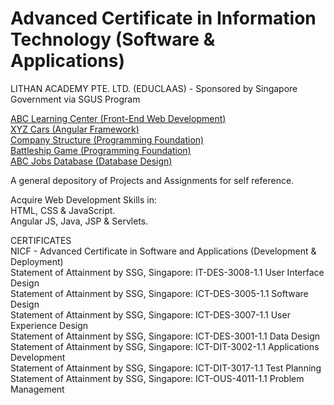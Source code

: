# Advanced Certificate in Information Technology (Software & Applications)<br>
LITHAN ACADEMY PTE. LTD. (EDUCLAAS) - Sponsored by Singapore Government via SGUS Program

<a href="https://github.com/Joshua-Ho-Gwok-Hin/Adv-Cert-Web-Dev/tree/main/abc-learning-center">ABC Learning Center (Front-End Web Development)</a><br>
<a href="https://github.com/Joshua-Ho-Gwok-Hin/Adv-Cert-Web-Dev/tree/main/car-details">XYZ Cars (Angular Framework)</a><br>
<a href="https://github.com/Joshua-Ho-Gwok-Hin/Adv-Cert-Web-Dev/tree/main/company-structure">Company Structure (Programming Foundation)</a><br>
<a href="https://github.com/Joshua-Ho-Gwok-Hin/Adv-Cert-Web-Dev/tree/main/battleship">Battleship Game (Programming Foundation)</a><br>
<a href="https://github.com/Joshua-Ho-Gwok-Hin/Adv-Cert-Web-Dev/tree/main/database">ABC Jobs Database (Database Design)</a>





A general depository of Projects and Assignments for self reference.<br>

Acquire Web Development Skills in: <br>
HTML, CSS & JavaScript.<br>
Angular JS, Java, JSP & Servlets.<br>

CERTIFICATES<br>
NICF - Advanced Certificate in Software and Applications (Development & Deployment)<br>
Statement of Attainment by SSG, Singapore: IT-DES-3008-1.1 User Interface Design<br>
Statement of Attainment by SSG, Singapore: ICT-DES-3005-1.1 Software Design<br>
Statement of Attainment by SSG, Singapore: ICT-DES-3007-1.1 User Experience Design<br>
Statement of Attainment by SSG, Singapore: ICT-DES-3001-1.1 Data Design<br>
Statement of Attainment by SSG, Singapore: ICT-DIT-3002-1.1 Applications Development<br>
Statement of Attainment by SSG, Singapore: ICT-DIT-3017-1.1 Test Planning<br>
Statement of Attainment by SSG, Singapore: ICT-OUS-4011-1.1 Problem Management
